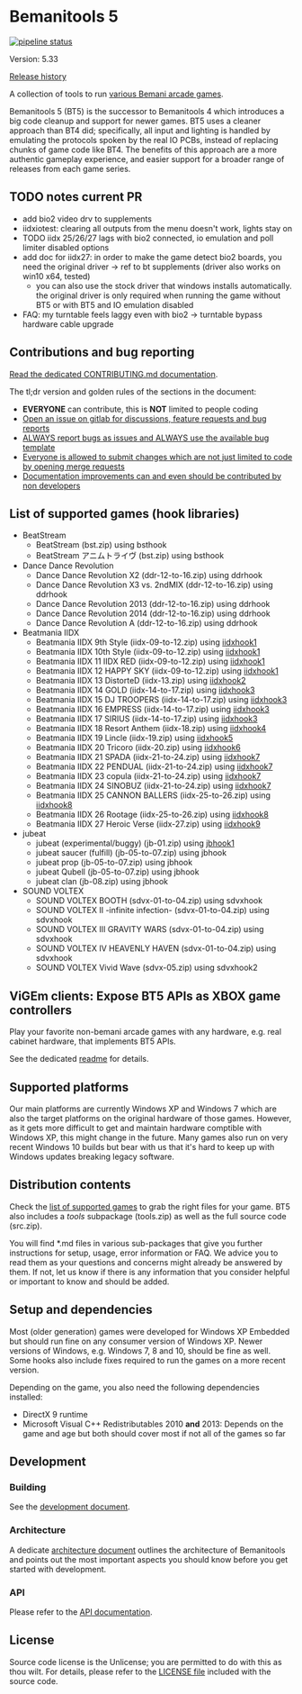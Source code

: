 # Bemanitools 5
[![pipeline status](https://dev.s-ul.eu/djhackers/bemanitools/badges/master/pipeline.svg)](https://dev.s-ul.eu/djhackers/bemanitools/commits/master)

Version: 5.33

[Release history](CHANGELOG.md)

A collection of tools to run [various Bemani arcade games](#list-of-supported-games).

Bemanitools 5 (BT5) is the successor to Bemanitools 4 which introduces a big code cleanup and support for newer games.
BT5 uses a cleaner approach than BT4 did; specifically, all input and lighting is handled by emulating the protocols
spoken by the real IO PCBs, instead of replacing chunks of game code like BT4. The benefits of this approach are a more
authentic gameplay experience, and easier support for a broader range of releases from each game series.

## TODO notes current PR
* add bio2 video drv to supplements
* iidxiotest: clearing all outputs from the menu doesn't work, lights stay on
* TODO iidx 25/26/27 lags with bio2 connected, io emulation and poll limiter disabled options
* add doc for iidx27: in order to make the game detect bio2 boards, you need the original driver ->
ref to bt supplements (driver also works on win10 x64, tested)
    * you can also use the stock driver that windows installs automatically. the original driver
    is only required when running the game without BT5 or with BT5 and IO emulation disabled
* FAQ: my turntable feels laggy even with bio2 -> turntable bypass hardware cable upgrade

## Contributions and bug reporting
[Read the dedicated CONTRIBUTING.md documentation](CONTRIBUTING.md).

The tl;dr version and golden rules of the sections in the document:
* **EVERYONE** can contribute, this is **NOT** limited to people coding
* [Open an issue on gitlab for discussions, feature requests and bug reports](CONTRIBUTING.md#reporting-and-discussions-issues-section-on-github)
* [ALWAYS report bugs as issues and ALWAYS use the available bug template](CONTRIBUTING.md#bug-reports)
* [Everyone is allowed to submit changes which are not just limited to code by opening merge requests](CONTRIBUTING.md#pull-requests-bugfixes-new-features-or-other-code-contributions)
* [Documentation improvements can and even should be contributed by non developers](CONTRIBUTING.md#pull-requests-bugfixes-new-features-or-other-code-contributions)

## List of supported games (hook libraries)
* BeatStream
    * BeatStream (bst.zip) using bsthook
    * BeatStream アニムトライヴ (bst.zip) using bsthook
* Dance Dance Revolution
    * Dance Dance Revolution X2 (ddr-12-to-16.zip) using ddrhook
    * Dance Dance Revolution X3 vs. 2ndMIX (ddr-12-to-16.zip) using ddrhook
    * Dance Dance Revolution 2013 (ddr-12-to-16.zip) using ddrhook
    * Dance Dance Revolution 2014 (ddr-12-to-16.zip) using ddrhook
    * Dance Dance Revolution A (ddr-12-to-16.zip) using ddrhook
* Beatmania IIDX
    * Beatmania IIDX 9th Style (iidx-09-to-12.zip) using [iidxhook1](doc/iidxhook/iidxhook1.md)
    * Beatmania IIDX 10th Style (iidx-09-to-12.zip) using [iidxhook1](doc/iidxhook/iidxhook1.md)
    * Beatmania IIDX 11 IIDX RED (iidx-09-to-12.zip) using [iidxhook1](doc/iidxhook/iidxhook1.md)
    * Beatmania IIDX 12 HAPPY SKY (iidx-09-to-12.zip) using [iidxhook1](doc/iidxhook/iidxhook1.md)
    * Beatmania IIDX 13 DistorteD (iidx-13.zip) using [iidxhook2](doc/iidxhook/iidxhook2.md)
    * Beatmania IIDX 14 GOLD (iidx-14-to-17.zip) using [iidxhook3](doc/iidxhook/iidxhook3.md)
    * Beatmania IIDX 15 DJ TROOPERS (iidx-14-to-17.zip) using [iidxhook3](doc/iidxhook/iidxhook3.md)
    * Beatmania IIDX 16 EMPRESS (iidx-14-to-17.zip) using [iidxhook3](doc/iidxhook/iidxhook3.md)
    * Beatmania IIDX 17 SIRIUS (iidx-14-to-17.zip) using [iidxhook3](doc/iidxhook/iidxhook3.md)
    * Beatmania IIDX 18 Resort Anthem (iidx-18.zip) using [iidxhook4](doc/iidxhook/iidxhook4.md)
    * Beatmania IIDX 19 Lincle (iidx-19.zip) using [iidxhook5](doc/iidxhook/iidxhook5.md)
    * Beatmania IIDX 20 Tricoro (iidx-20.zip) using [iidxhook6](doc/iidxhook/iidxhook6.md)
    * Beatmania IIDX 21 SPADA (iidx-21-to-24.zip) using [iidxhook7](doc/iidxhook/iidxhook7.md)
    * Beatmania IIDX 22 PENDUAL (iidx-21-to-24.zip) using [iidxhook7](doc/iidxhook/iidxhook7.md)
    * Beatmania IIDX 23 copula (iidx-21-to-24.zip) using [iidxhook7](doc/iidxhook/iidxhook7.md)
    * Beatmania IIDX 24 SINOBUZ (iidx-21-to-24.zip) using [iidxhook7](doc/iidxhook/iidxhook7.md)
    * Beatmania IIDX 25 CANNON BALLERS (iidx-25-to-26.zip) using [iidxhook8](doc/iidxhook/iidxhook8.md)
    * Beatmania IIDX 26 Rootage (iidx-25-to-26.zip) using [iidxhook8](doc/iidxhook/iidxhook8.md)
    * Beatmania IIDX 27 Heroic Verse (iidx-27.zip) using [iidxhook9](doc/iidxhook/iidxhook9.md)
* jubeat
    * jubeat (experimental/buggy) (jb-01.zip) using [jbhook1](doc/jbhook1/jbhook1.md)
    * jubeat saucer (fulfill) (jb-05-to-07.zip) using jbhook
    * jubeat prop (jb-05-to-07.zip) using jbhook
    * jubeat Qubell (jb-05-to-07.zip) using jbhook
    * jubeat clan (jb-08.zip) using jbhook
* SOUND VOLTEX
    * SOUND VOLTEX BOOTH (sdvx-01-to-04.zip) using sdvxhook
    * SOUND VOLTEX II -infinite infection- (sdvx-01-to-04.zip) using sdvxhook
    * SOUND VOLTEX III GRAVITY WARS (sdvx-01-to-04.zip) using sdvxhook
    * SOUND VOLTEX IV HEAVENLY HAVEN (sdvx-01-to-04.zip) using sdvxhook
    * SOUND VOLTEX Vivid Wave (sdvx-05.zip) using sdvxhook2

## ViGEm clients: Expose BT5 APIs as XBOX game controllers
Play your favorite non-bemani arcade games with any hardware, e.g. real cabinet hardware, that
implements BT5 APIs.

See the dedicated [readme](docs/vigem/README.md) for details.

## Supported platforms
Our main platforms are currently Windows XP and Windows 7 which are also the target platforms on the original hardware
of those games. However, as it gets more difficult to get and maintain hardware comptible with Windows XP, this might
change in the future. Many games also run on very recent Windows 10 builds but bear with us that it's hard to keep up
with Windows updates breaking legacy software.

## Distribution contents
Check the [list of supported games](#list-of-supported-games) to grab the right files for your game. BT5 also includes
a *tools* subpackage (tools.zip) as well as the full source code (src.zip).

You will find *.md files in various sub-packages that give you further instructions for setup, usage, error information
or FAQ. We advice you to read them as your questions and concerns might already be answered by them. If not, let us
know if there is any information that you consider helpful or important to know and should be added.

## Setup and dependencies
Most (older generation) games were developed for Windows XP Embedded but should run fine on any
consumer version of Windows XP. Newer versions of Windows, e.g. Windows 7, 8 and 10, should be fine
as well. Some hooks also include fixes required to run the games on a more recent version.

Depending on the game, you also need the following dependencies installed:
* DirectX 9 runtime
* Microsoft Visual C++ Redistributables 2010 **and** 2013: Depends on the game and age but both
should cover most if not all of the games so far

## Development
### Building
See the [development document](doc/development.md).

### Architecture
A dedicate [architecture document](doc/architecture.md) outlines the architecture of Bemanitools and points out the most
important aspects you should know before you get started with development.

### API
Please refer to the [API documentation](doc/api.md).

## License
Source code license is the Unlicense; you are permitted to do with this as thou wilt. For details, please refer to the
[LICENSE file](LICENSE) included with the source code.






